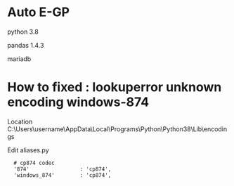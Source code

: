 # Auto E-GP

python 3.8

pandas 1.4.3

mariadb

# How to fixed : lookuperror unknown encoding windows-874
Location C:\Users\username\AppData\Local\Programs\Python\Python38\Lib\encodings

Edit aliases.py

      # cp874 codec
      '874'                : 'cp874',
      'windows_874'        : 'cp874',
